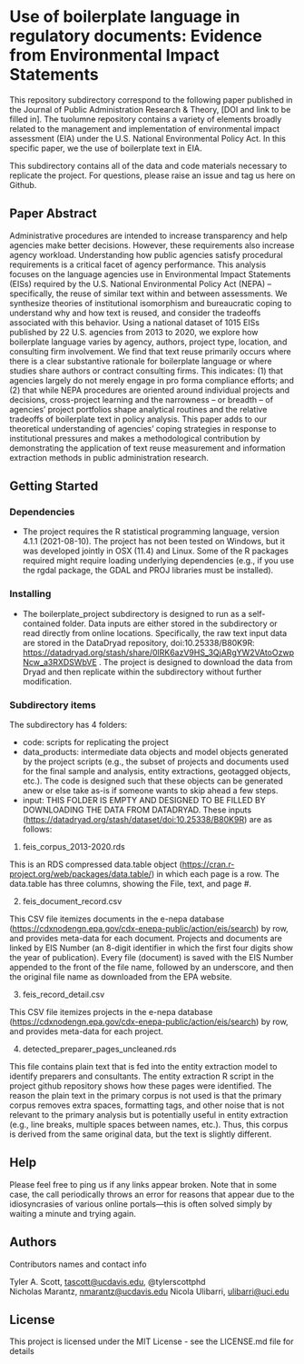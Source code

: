 # Use of boilerplate language in regulatory documents: Evidence from Environmental Impact Statements

This repository subdirectory correspond to the following paper published in the Journal of Public Administration Research & Theory, [DOI and link to be filled in]. The tuolumne repository contains a variety of elements broadly related to the management and implementation of environmental impact assessment (EIA) under the U.S. National Environmental Policy Act. In this specific paper, we the use of boilerplate text in EIA.

This subdirectory contains all of the data and code materials necessary to replicate the project. For questions, please raise an issue and tag us here on Github.

## Paper Abstract

Administrative procedures are intended to increase transparency and help agencies make better decisions. However, these requirements also increase agency workload. Understanding how public agencies satisfy procedural requirements is a critical facet of agency performance. This analysis focuses on the language agencies use in Environmental Impact Statements (EISs) required by the U.S. National Environmental Policy Act (NEPA) – specifically, the reuse of similar text within and between assessments. We synthesize theories of institutional isomorphism and bureaucratic coping to understand why and how text is reused, and consider the tradeoffs associated with this behavior. Using a national dataset of 1015 EISs published by 22 U.S. agencies from 2013 to 2020, we explore how boilerplate language varies by agency, authors, project type, location, and consulting firm involvement. We find that text reuse primarily occurs where there is a clear substantive rationale for boilerplate language or where studies share authors or contract consulting firms. This indicates: (1) that agencies largely do not merely engage in pro forma compliance efforts; and (2) that while NEPA procedures are oriented around individual projects and decisions, cross-project learning and the narrowness – or breadth – of agencies’ project portfolios shape analytical routines and the relative tradeoffs of boilerplate text in policy analysis. This paper adds to our theoretical understanding of agencies’ coping strategies in response to institutional pressures and makes a methodological contribution by demonstrating the application of text reuse measurement and information extraction methods in public administration research.


## Getting Started

### Dependencies

* The project requires the R statistical programming language, version 4.1.1 (2021-08-10). The project has not been tested on Windows, but it was developed jointly in OSX (11.4) and Linux. Some of the R packages required might require loading underlying dependencies (e.g., if you use the rgdal package, the GDAL and PROJ libraries must be installed).

### Installing

* The boilerplate_project subdirectory is designed to run as a self-contained folder. Data inputs are either stored in the subdirectory or read directly from online locations. Specifically, the raw text input data are stored in the DataDryad repository, doi:10.25338/B80K9R: https://datadryad.org/stash/share/0lRK6azV9HS_3QjARgYW2VAtoOzwpNcw_a3RXDSWbVE . The project is designed to download the data from Dryad and then replicate within the subdirectory without further modification.

### Subdirectory items

The subdirectory has 4 folders:
- code: scripts for replicating the project
- data_products: intermediate data objects and model objects generated by the project scripts (e.g., the subset of projects and documents used for the final sample and analysis, entity extractions, geotagged objects, etc.). The code is designed such that these objects can be generated anew or else take as-is if someone wants to skip ahead a few steps.
- input: THIS FOLDER IS EMPTY AND DESIGNED TO BE FILLED BY DOWNLOADING THE DATA FROM DATADRYAD. These inputs (https://datadryad.org/stash/dataset/doi:10.25338/B80K9R) are as follows:

1. feis_corpus_2013-2020.rds

This is an RDS compressed data.table object (https://cran.r-project.org/web/packages/data.table/) in which each page is a row. The data.table has three columns, showing the File, text, and page #.

2. feis_document_record.csv

This CSV file itemizes documents in the e-nepa database (https://cdxnodengn.epa.gov/cdx-enepa-public/action/eis/search) by row, and provides meta-data for each document. Projects and documents are linked by EIS Number (an 8-digit identifier in which the first four digits show the year of publication). Every file (document) is saved with the EIS Number appended to the front of the file name, followed by an underscore, and then the original file name as downloaded from the EPA website.

3. feis_record_detail.csv

This CSV file itemizes projects in the e-nepa database (https://cdxnodengn.epa.gov/cdx-enepa-public/action/eis/search) by row, and provides meta-data for each project.

4. detected_preparer_pages_uncleaned.rds

This file contains plain text that is fed into the entity extraction model to identify preparers and consultants. The entity extraction R script in the project github repository shows how these pages were identified. The reason the plain text in the primary corpus is not used is that the primary corpus removes extra spaces, formatting tags, and other noise that is not relevant to the primary analysis but is potentially useful in entity extraction (e.g., line breaks, multiple spaces between names, etc.). Thus, this corpus is derived from the same original data, but the text is slightly different.


## Help

Please feel free to ping us if any links appear broken. Note that in some case, the call periodically throws an error for reasons that appear due to the idiosyncrasies of various online portals—this is often solved simply by waiting a minute and trying again.


## Authors

Contributors names and contact info


Tyler A. Scott, tascott@ucdavis.edu, @tylerscottphd  
Nicholas Marantz, nmarantz@ucdavis.edu
Nicola Ulibarri, ulibarri@uci.edu


## License

This project is licensed under the MIT License - see the LICENSE.md file for details

